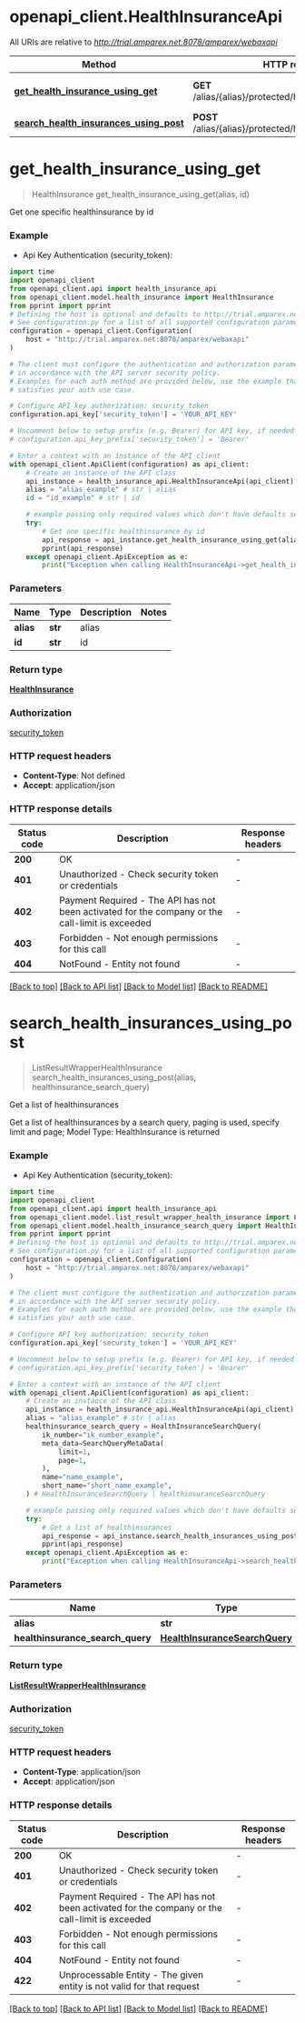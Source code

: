 # openapi_client.HealthInsuranceApi

All URIs are relative to *http://trial.amparex.net:8078/amparex/webaxapi*

Method | HTTP request | Description
------------- | ------------- | -------------
[**get_health_insurance_using_get**](HealthInsuranceApi.md#get_health_insurance_using_get) | **GET** /alias/{alias}/protected/healthinsurance/{id} | Get one specific healthinsurance by id
[**search_health_insurances_using_post**](HealthInsuranceApi.md#search_health_insurances_using_post) | **POST** /alias/{alias}/protected/healthinsurance/search | Get a list of healthinsurances


# **get_health_insurance_using_get**
> HealthInsurance get_health_insurance_using_get(alias, id)

Get one specific healthinsurance by id

### Example

* Api Key Authentication (security_token):

```python
import time
import openapi_client
from openapi_client.api import health_insurance_api
from openapi_client.model.health_insurance import HealthInsurance
from pprint import pprint
# Defining the host is optional and defaults to http://trial.amparex.net:8078/amparex/webaxapi
# See configuration.py for a list of all supported configuration parameters.
configuration = openapi_client.Configuration(
    host = "http://trial.amparex.net:8078/amparex/webaxapi"
)

# The client must configure the authentication and authorization parameters
# in accordance with the API server security policy.
# Examples for each auth method are provided below, use the example that
# satisfies your auth use case.

# Configure API key authorization: security_token
configuration.api_key['security_token'] = 'YOUR_API_KEY'

# Uncomment below to setup prefix (e.g. Bearer) for API key, if needed
# configuration.api_key_prefix['security_token'] = 'Bearer'

# Enter a context with an instance of the API client
with openapi_client.ApiClient(configuration) as api_client:
    # Create an instance of the API class
    api_instance = health_insurance_api.HealthInsuranceApi(api_client)
    alias = "alias_example" # str | alias
    id = "id_example" # str | id

    # example passing only required values which don't have defaults set
    try:
        # Get one specific healthinsurance by id
        api_response = api_instance.get_health_insurance_using_get(alias, id)
        pprint(api_response)
    except openapi_client.ApiException as e:
        print("Exception when calling HealthInsuranceApi->get_health_insurance_using_get: %s\n" % e)
```


### Parameters

Name | Type | Description  | Notes
------------- | ------------- | ------------- | -------------
 **alias** | **str**| alias |
 **id** | **str**| id |

### Return type

[**HealthInsurance**](HealthInsurance.md)

### Authorization

[security_token](../README.md#security_token)

### HTTP request headers

 - **Content-Type**: Not defined
 - **Accept**: application/json


### HTTP response details

| Status code | Description | Response headers |
|-------------|-------------|------------------|
**200** | OK |  -  |
**401** | Unauthorized - Check security token or credentials |  -  |
**402** | Payment Required - The API has not been activated for the company or the call-limit is exceeded |  -  |
**403** | Forbidden - Not enough permissions for this call |  -  |
**404** | NotFound - Entity not found |  -  |

[[Back to top]](#) [[Back to API list]](../README.md#documentation-for-api-endpoints) [[Back to Model list]](../README.md#documentation-for-models) [[Back to README]](../README.md)

# **search_health_insurances_using_post**
> ListResultWrapperHealthInsurance search_health_insurances_using_post(alias, healthinsurance_search_query)

Get a list of healthinsurances

Get a list of healthinsurances  by a search query, paging is used, specify limit and page; Model Type: HealthInsurance is returned

### Example

* Api Key Authentication (security_token):

```python
import time
import openapi_client
from openapi_client.api import health_insurance_api
from openapi_client.model.list_result_wrapper_health_insurance import ListResultWrapperHealthInsurance
from openapi_client.model.health_insurance_search_query import HealthInsuranceSearchQuery
from pprint import pprint
# Defining the host is optional and defaults to http://trial.amparex.net:8078/amparex/webaxapi
# See configuration.py for a list of all supported configuration parameters.
configuration = openapi_client.Configuration(
    host = "http://trial.amparex.net:8078/amparex/webaxapi"
)

# The client must configure the authentication and authorization parameters
# in accordance with the API server security policy.
# Examples for each auth method are provided below, use the example that
# satisfies your auth use case.

# Configure API key authorization: security_token
configuration.api_key['security_token'] = 'YOUR_API_KEY'

# Uncomment below to setup prefix (e.g. Bearer) for API key, if needed
# configuration.api_key_prefix['security_token'] = 'Bearer'

# Enter a context with an instance of the API client
with openapi_client.ApiClient(configuration) as api_client:
    # Create an instance of the API class
    api_instance = health_insurance_api.HealthInsuranceApi(api_client)
    alias = "alias_example" # str | alias
    healthinsurance_search_query = HealthInsuranceSearchQuery(
        ik_number="ik_number_example",
        meta_data=SearchQueryMetaData(
            limit=1,
            page=1,
        ),
        name="name_example",
        short_name="short_name_example",
    ) # HealthInsuranceSearchQuery | healthinsuranceSearchQuery

    # example passing only required values which don't have defaults set
    try:
        # Get a list of healthinsurances
        api_response = api_instance.search_health_insurances_using_post(alias, healthinsurance_search_query)
        pprint(api_response)
    except openapi_client.ApiException as e:
        print("Exception when calling HealthInsuranceApi->search_health_insurances_using_post: %s\n" % e)
```


### Parameters

Name | Type | Description  | Notes
------------- | ------------- | ------------- | -------------
 **alias** | **str**| alias |
 **healthinsurance_search_query** | [**HealthInsuranceSearchQuery**](HealthInsuranceSearchQuery.md)| healthinsuranceSearchQuery |

### Return type

[**ListResultWrapperHealthInsurance**](ListResultWrapperHealthInsurance.md)

### Authorization

[security_token](../README.md#security_token)

### HTTP request headers

 - **Content-Type**: application/json
 - **Accept**: application/json


### HTTP response details

| Status code | Description | Response headers |
|-------------|-------------|------------------|
**200** | OK |  -  |
**401** | Unauthorized - Check security token or credentials |  -  |
**402** | Payment Required - The API has not been activated for the company or the call-limit is exceeded |  -  |
**403** | Forbidden - Not enough permissions for this call |  -  |
**404** | NotFound - Entity not found |  -  |
**422** | Unprocessable Entity - The given entity is not valid for that request |  -  |

[[Back to top]](#) [[Back to API list]](../README.md#documentation-for-api-endpoints) [[Back to Model list]](../README.md#documentation-for-models) [[Back to README]](../README.md)

